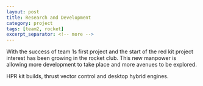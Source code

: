 ```yaml
---
layout: post
title: Research and Development
category: project
tags: [team2, rocket]
excerpt_separator: <!-- more -->
---
```


With the success of team 1s first project and the start of the red kit project interest has been growing in the rocket club. This new manpower is allowing more development to take place and more avenues to be explored.

<!-- more -->

HPR kit builds, thrust vector control and desktop hybrid engines.
